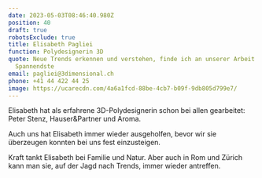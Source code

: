 ```yaml
---
date: 2023-05-03T08:46:40.980Z
position: 40
draft: true
robotsExclude: true
title: Elisabeth Pagliei
function: Polydesignerin 3D
quote: Neue Trends erkennen und verstehen, finde ich an unserer Arbeit mit das
  Spannendste
email: pagliei@3dimensional.ch
phone: +41 44 422 44 25
image: https://ucarecdn.com/4a6a1fcd-88be-4cb7-b09f-9db805d799e7/
---
```

Elisabeth hat als erfahrene 3D-Polydesignerin schon bei allen gearbeitet: Peter Stenz, Hauser&Partner und Aroma. 

Auch uns hat Elisabeth immer wieder ausgeholfen, bevor wir sie überzeugen konnten bei uns fest einzusteigen.

Kraft tankt Elisabeth bei Familie und Natur. Aber auch in Rom und Zürich kann man sie, auf der Jagd nach Trends, immer wieder antreffen.